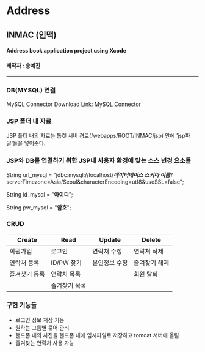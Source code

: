 # Address

## INMAC (인맥)
#### Address book application project using Xcode

#### 제작자 : 송예진


---


### DB(MYSQL) 연결

MySQL Connector Download Link: [MySQL Connector][Connector]

[Connector]: https://dev.mysql.com/downloads/connector/j/8.0.html




### JSP 폴더 내 자료

JSP 폴더 내의 자료는 톰켓 서버 경로(/webapps/ROOT/INMAC/jsp) 안에 'jsp파일'들을 넣어준다.




### JSP와 DB를 연결하기 위한 JSP내 사용자 환경에 맞는 소스 변경 요소들

String url_mysql = "jdbc:mysql://localhost/___데이터베이스 스키마 이름___?serverTimezone=Asia/Seoul&characterEncoding=utf8&useSSL=false";

String id_mysql = "**아이디**";

String pw_mysql = "**암호**";



### CRUD
|Create|Read|Update|Delete|
|------|------|------|------|
|회원가입|로그인|연락처 수정|연락처 삭제|
|연락처 등록|ID/PW 찾기|본인정보 수정|즐겨찾기 해제|
|즐겨찾기 등록|연락처 목록||회원 탈퇴|
||즐겨찾기 목록|||



### 구현 기능들
* 로그인 정보 저장 기능
* 원하는 그룹별 묶어 관리
* 핸드폰 내의 사진을 핸드폰 내에 임시파일로 저장하고 tomcat 서버에 올림
* 즐겨찾는 연락처 사용 가능
